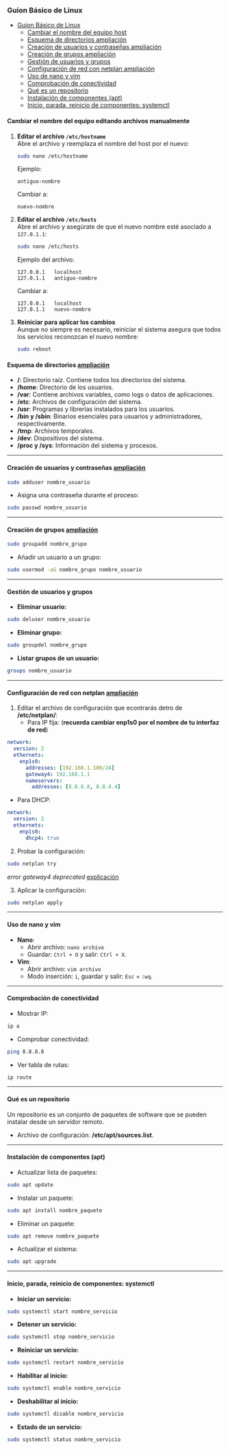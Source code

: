### Guion Básico  de  Linux
- [Guion Básico de Linux](#guion-básico-de-linux)
  - [Cambiar el nombre del equipo host](#Cambiar-el-nombre-del-equipo)
  - [Esquema de directorios ampliación](#esquema-de-directorios-ampliación)
  - [Creación de usuarios y contraseñas ampliación](#creación-de-usuarios-y-contraseñas-ampliación)
  - [Creación de grupos ampliación](#creación-de-grupos-ampliación)
  - [Gestión de usuarios y grupos](#gestión-de-usuarios-y-grupos)
  - [Configuración de red con netplan ampliación](#configuración-de-red-con-netplan-ampliación)
  - [Uso de nano y vim](#uso-de-nano-y-vim)
  - [Comprobación de conectividad](#comprobación-de-conectividad)
  - [Qué es un repositorio](#qué-es-un-repositorio)
  - [Instalación de componentes (apt)](#instalación-de-componentes-apt)
  - [Inicio, parada, reinicio de componentes: systemctl](#inicio-parada-reinicio-de-componentes-systemctl)

#### Cambiar el nombre del equipo editando archivos manualmente

1. **Editar el archivo `/etc/hostname`**  
   Abre el archivo y reemplaza el nombre del host por el nuevo:
   ```bash
   sudo nano /etc/hostname
   ```
   Ejemplo:
   ```
   antiguo-nombre
   ```
   Cambiar a:
   ```
   nuevo-nombre
   ```

2. **Editar el archivo `/etc/hosts`**  
   Abre el archivo y asegúrate de que el nuevo nombre esté asociado a `127.0.1.1`:
   ```bash
   sudo nano /etc/hosts
   ```
   Ejemplo del archivo:
   ```
   127.0.0.1   localhost
   127.0.1.1   antiguo-nombre
   ```
   Cambiar a:
   ```
   127.0.0.1   localhost
   127.0.1.1   nuevo-nombre
   ```

3. **Reiniciar para aplicar los cambios**  
   Aunque no siempre es necesario, reiniciar el sistema asegura que todos los servicios reconozcan el nuevo nombre:
   ```bash
   sudo reboot
   ```

#### Esquema de directorios [ampliación](./SR001directorios.md)
- **/**: Directorio raíz. Contiene todos los directorios del sistema.
- **/home**: Directorio de los usuarios.
- **/var**: Contiene archivos variables, como logs o datos de aplicaciones.
- **/etc**: Archivos de configuración del sistema.
- **/usr**: Programas y librerías instalados para los usuarios.
- **/bin y /sbin**: Binarios esenciales para usuarios y administradores, respectivamente.
- **/tmp**: Archivos temporales.
- **/dev**: Dispositivos del sistema.
- **/proc y /sys**: Información del sistema y procesos.

---

#### Creación de usuarios y contraseñas [ampliación](./SR002usuarios.md)
```bash
sudo adduser nombre_usuario
```
- Asigna una contraseña durante el proceso:
```bash
sudo passwd nombre_usuario
```

---

#### Creación de grupos [ampliación](./SR003grupos.md)
```bash
sudo groupadd nombre_grupo
```
- Añadir un usuario a un grupo:
```bash
sudo usermod -aG nombre_grupo nombre_usuario
```

---

#### Gestión de usuarios y grupos
- **Eliminar usuario:**
```bash
sudo deluser nombre_usuario
```
- **Eliminar grupo:**
```bash
sudo groupdel nombre_grupo
```
- **Listar grupos de un usuario:**
```bash
groups nombre_usuario
```

---

#### Configuración de red con netplan [ampliación](./SR005redNetPlan.md)
1. Editar el archivo de configuración que econtrarás detro de **/etc/netplan/**:
   - Para IP fija: (**recuerda cambiar enp1s0 por el nombre de tu interfaz de red**)
```yaml
network:
  version: 2
  ethernets:
    enp1s0:
      addresses: [192.168.1.100/24]
      gateway4: 192.168.1.1
      nameservers:
        addresses: [8.8.8.8, 8.8.4.4]
```
   - Para DHCP:
```yaml
network:
  version: 2
  ethernets:
    enp1s0:
      dhcp4: true
```
2. Probar la configuración:
```bash
sudo netplan try
```

*error gateway4 deprecated* [explicación](./SR005bDeprecated.md)

3. Aplicar la configuración:
```bash
sudo netplan apply
```

---

#### Uso de nano y vim
- **Nano**:
  - Abrir archivo: `nano archivo`
  - Guardar: `Ctrl + O` y salir: `Ctrl + X`.
- **Vim**:
  - Abrir archivo: `vim archivo`
  - Modo inserción: `i`, guardar y salir: `Esc` + `:wq`.

---

#### Comprobación de conectividad
- Mostrar IP:
```bash
ip a
```
- Comprobar conectividad:
```bash
ping 8.8.8.8
```
- Ver tabla de rutas:
```bash
ip route
```

---

#### Qué es un repositorio
Un repositorio es un conjunto de paquetes de software que se pueden instalar desde un servidor remoto.
- Archivo de configuración: **/etc/apt/sources.list**.

---

#### Instalación de componentes (apt)
- Actualizar lista de paquetes:
```bash
sudo apt update
```
- Instalar un paquete:
```bash
sudo apt install nombre_paquete
```
- Eliminar un paquete:
```bash
sudo apt remove nombre_paquete
```
- Actualizar el sistema:
```bash
sudo apt upgrade
```

---

#### Inicio, parada, reinicio de componentes: systemctl
- **Iniciar un servicio:**
```bash
sudo systemctl start nombre_servicio
```
- **Detener un servicio:**
```bash
sudo systemctl stop nombre_servicio
```
- **Reiniciar un servicio:**
```bash
sudo systemctl restart nombre_servicio
```
- **Habilitar al inicio:**
```bash
sudo systemctl enable nombre_servicio
```
- **Deshabilitar al inicio:**
```bash
sudo systemctl disable nombre_servicio
```
- **Estado de un servicio:**
```bash
sudo systemctl status nombre_servicio
```

